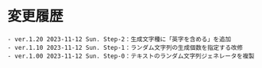 # 変更履歴

	- ver.1.20 2023-11-12 Sun. Step-2：生成文字種に「英字を含める」を追加
	- ver.1.10 2023-11-12 Sun. Step-1：ランダム文字列の生成個数を指定する改修
	- ver.1.00 2023-11-12 Sun. Step-0：テキストのランダム文字列ジェネレータを複製

